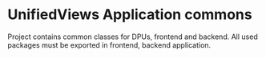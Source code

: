 UnifiedViews Application commons
==========================

Project contains common classes for DPUs, frontend and backend. All used packages
must be exported in frontend, backend application.